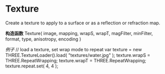 Texture
==========
Create a texture to apply to a surface or as a reflection or refraction map.

__构造函数__
    Texture( image, mapping, wrapS, wrapT, magFilter, minFilter, format, type, anisotropy, encoding )

_例子_
// load a texture, set wrap mode to repeat
    var texture = new THREE.TextureLoader().load( "textures/water.jpg" );
    texture.wrapS = THREE.RepeatWrapping;
    texture.wrapT = THREE.RepeatWrapping;
    texture.repeat.set( 4, 4 );

